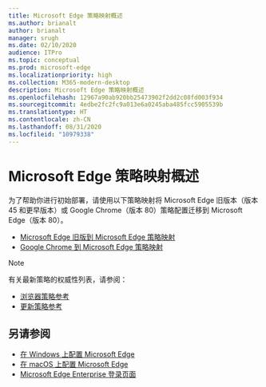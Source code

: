 ```yaml
---
title: Microsoft Edge 策略映射概述
ms.author: brianalt
author: brianalt
manager: srugh
ms.date: 02/10/2020
audience: ITPro
ms.topic: conceptual
ms.prod: microsoft-edge
ms.localizationpriority: high
ms.collection: M365-modern-desktop
description: Microsoft Edge 策略映射概述
ms.openlocfilehash: 12967a90ab920bb25473902f2dd2c08fd003f934
ms.sourcegitcommit: 4edbe2fc2fc9a013e6a0245aba485fcc5905539b
ms.translationtype: HT
ms.contentlocale: zh-CN
ms.lasthandoff: 08/31/2020
ms.locfileid: "10979338"
---
```

# Microsoft Edge 策略映射概述

为了帮助你进行初始部署，请使用以下策略映射将 Microsoft Edge 旧版本（版本 45 和更早版本）或 Google Chrome（版本 80）策略配置迁移到 Microsoft Edge（版本 80）。

- [Microsoft Edge 旧版到 Microsoft Edge 策略映射](microsoft-edge-policy-map-legacy-to-newedge.md)
- [Google Chrome 到 Microsoft Edge 策略映射](microsoft-edge-policy-map-chrome-to-newedge.md)

> [!NOTE]
> 有关最新策略的权威性列表，请参阅：
> - [浏览器策略参考](microsoft-edge-policies.md)
> - [更新策略参考](microsoft-edge-update-policies.md)

## 另请参阅
- [在 Windows 上配置 Microsoft Edge](configure-microsoft-edge.md)
- [在 macOS 上配置 Microsoft Edge](configure-microsoft-edge-on-mac.md)
- [Microsoft Edge Enterprise 登录页面](https://aka.ms/EdgeEnterprise)
